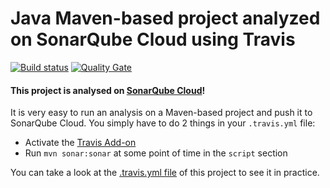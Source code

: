 # Java Maven-based project analyzed on SonarQube Cloud using Travis

[![Build status](https://travis-ci.org/SonarSource/sq-com_example_java-maven-travis.svg?branch=master)](https://travis-ci.org/SonarSource/sq-com_example_java-maven-travis) [![Quality Gate](https://sonarcloud.io/api/project_badges/measure?project=com.sonarqube.examples%3Ajava-maven-travis-project&metric=alert_status)](https://sonarcloud.io/dashboard/index/com.sonarqube.examples:java-maven-travis-project)

#### This project is analysed on [SonarQube Cloud](https://sonarcloud.io/dashboard/index/com.sonarqube.examples:java-maven-travis-project)!

It is very easy to run an analysis on a Maven-based project and push it to SonarQube Cloud.
You simply have to do 2 things in your `.travis.yml` file:

- Activate the [Travis Add-on](https://docs.travis-ci.com/user/sonarcloud/)
- Run `mvn sonar:sonar` at some point of time in the `script` section

You can take a look at the [.travis.yml file](https://github.com/SonarSource/sq-com_example_java-maven-travis/blob/master/.travis.yml)
of this project to see it in practice.
